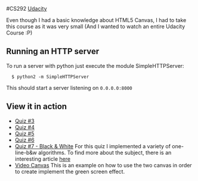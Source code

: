 #CS292 [Udacity](https://www.udacity.com/course/viewer#!/c-ud292)

Even though I had a basic knowledge about HTML5 Canvas, I had to take this
course as it was very small (And I wanted to watch an entire Udacity Course :P)

## Running an HTTP server

To run a server with python just execute the module SimpleHTTPServer:

```
  $ python2 -m SimpleHTTPServer
```

This should start a server listening on `0.0.0.0:8000`

## View it in action

 * [Quiz #3](http://danilogr.github.io/universe/canvas/shape_quiz3.html)
 * [Quiz #4](http://danilogr.github.io/universe/canvas/quiz4.html)
 * [Quiz #5](http://danilogr.github.io/universe/canvas/quiz5.html)
 * [Quiz #6](http://danilogr.github.io/universe/canvas/quiz6.html)
 * [Quiz #7 - Black & White](http://danilogr.github.io/universe/canvas/quiz7.html)
   For this quiz I implemented a variety of one-line-b&w algorithms. To find more
   about the subject, there is an interesting article [here](http://www.tannerhelland.com/3643/grayscale-image-algorithm-vb6/)
 * [Video Canvas](http://danilogr.github.io/universe/canvas/video1.html)
   This is an example on how to use the two canvas in order to create implement
   the green screen effect.
